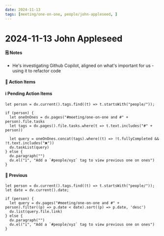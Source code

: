 ```yaml
---
date: 2024-11-13
tags: [meeting/one-on-one, people/john-appleseed, ]
---
```

# 2024-11-13 John Appleseed

#### 🗒️ Notes

- He's investigating Github Copilot, aligned on what's important for us - using it to refactor code

#### 📝 Action Items


#### ℹ️ Pending Action Items

```dataviewjs
let person = dv.current().tags.find((t) => t.startsWith("people/"));

if (person) {
  let oneOnOnes = dv.pages("#meeting/one-on-one and #" + person).file.tasks
  let tags = dv.pages().file.tasks.where(t => t.text.includes("#" + person))
  
  let query = oneOnOnes.concat(tags).where((t) => !t.fullyCompleted && !t.text.includes("❌"))
  dv.taskList(query)
} else {
  dv.paragraph("")
  dv.el("i", "Add a `#people/xyz` tag to view previous one on ones")
}
```

#### 🔗 Previous
```dataviewjs
let person = dv.current().tags.find((t) => t.startsWith("people/"));
let date = dv.current().date;

if (person) {
  let query = dv.pages("#meeting/one-on-one and #" + person).filter((p) => p.date < date).sort((p) => p.date, 'desc')
  dv.list(query.file.link)
} else {
  dv.paragraph("")
  dv.el("i", "Add a `#people/xyz` tag to view previous one on ones")
}
```
